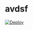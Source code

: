 # avdsf
[![Deploy](https://www.herokucdn.com/deploy/button.png)](https://dashboard.heroku.com/new?template=https://github.com/3qefaf/avdsf)
